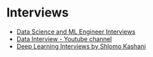 # Interviews

* [Data Science and ML Engineer Interviews](https://datainterview.com/)
* [Data Interview - Youtube channel](https://www.youtube.com/c/DataInterview)
* [Deep Learning Interviews by Shlomo Kashani](https://arxiv.org/ftp/arxiv/papers/2201/2201.00650.pdf)